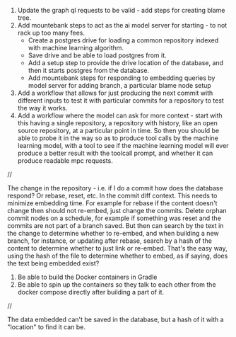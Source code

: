 1. Update the graph ql requests to be valid - add steps for creating blame tree.
2. Add mountebank steps to act as the ai model server for starting - to not rack up too many fees.
   - Create a postgres drive for loading a common repository indexed with machine learning algorithm.
   - Save drive and be able to load postgres from it. 
   - Add a setup step to provide the drive location of the database, and then it starts postgres from the database.
   - Add mountebank steps for responding to embedding queries by model server for adding branch, a particular blame node setup
3. Add a workflow that allows for just producing the next commit with different inputs to test it with particular commits for a repository to test the way it works.
4. Add a workflow where the model can ask for more context - start with this having a single repository, a repository with history, like an open source repository, at a particular point in time. So then you should be able to probe it in the way so as to produce tool calls by the machine learning model, with a tool to see if the machine learning model will ever produce a better result with the toolcall prompt, and whether it can produce readable mpc requests.

//

The change in the repository - i.e. if I do a commit how does the database respond? Or rebase, reset, etc. In the commit diff context. This needs to minimize embedding time. For example for rebase if the content doesn't change then should not re-embed, just change the commits. Delete orphan commit nodes on a schedule, for example if something was reset and the commits are not part of a branch saved. But then can search by the text in the change to determine whether to re-embed, and when building a new branch, for instance, or updating after rebase, search by a hash of the content to determine whether to just link or re-embed. That's the easy way, using the hash of the file to determine whether to embed, as if saying, does the text being embedded exist?


1. Be able to build the Docker containers in Gradle
2. Be able to spin up the containers so they talk to each other from the docker compose directly after building a part of it.



//

The data embedded can't be saved in the database, but a hash of it with a "location" to find it can be.